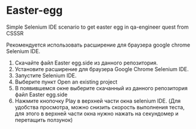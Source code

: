 # Easter-egg
Simple Selenium IDE scenario to get easter egg in qa-engineer quest from CSSSR

Рекомендуется использовать расширение для браузера google chrome Selenium IDE.
1. Скачайте файл Easter egg.side из данного репозитория. 
2. Установите расширение для браузера Google Chrome Selenium IDE.
3. Запустите Selenium IDE.
4. Выберите пункт Open an existing project
5. В появившемся окне выберите скачанный из данного репозитория файл Easter egg.side
6. Нажмите кнопочку Play в верхней части окна selenium IDE. (Для удобства просмотра, можно снизить скорость выполнения теста, для этого в верхней части окна нужно нажать на секундомер и перетащить ползунок)
